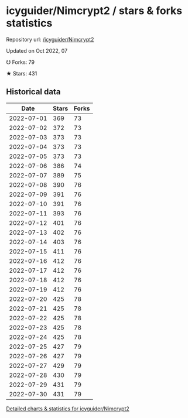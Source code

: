 # icyguider/Nimcrypt2 / stars & forks statistics

Repository url: [/icyguider/Nimcrypt2](https://github.com/icyguider/Nimcrypt2)

Updated on Oct 2022, 07

☋ Forks: 79

★ Stars: 431

## Historical data
| Date | Stars | Forks |
|------|-------|-------|
| 2022-07-01 | 369 | 73 | 
| 2022-07-02 | 372 | 73 | 
| 2022-07-03 | 373 | 73 | 
| 2022-07-04 | 373 | 73 | 
| 2022-07-05 | 373 | 73 | 
| 2022-07-06 | 386 | 74 | 
| 2022-07-07 | 389 | 75 | 
| 2022-07-08 | 390 | 76 | 
| 2022-07-09 | 391 | 76 | 
| 2022-07-10 | 391 | 76 | 
| 2022-07-11 | 393 | 76 | 
| 2022-07-12 | 401 | 76 | 
| 2022-07-13 | 402 | 76 | 
| 2022-07-14 | 403 | 76 | 
| 2022-07-15 | 411 | 76 | 
| 2022-07-16 | 412 | 76 | 
| 2022-07-17 | 412 | 76 | 
| 2022-07-18 | 412 | 76 | 
| 2022-07-19 | 412 | 76 | 
| 2022-07-20 | 425 | 78 | 
| 2022-07-21 | 425 | 78 | 
| 2022-07-22 | 425 | 78 | 
| 2022-07-23 | 425 | 78 | 
| 2022-07-24 | 425 | 78 | 
| 2022-07-25 | 427 | 79 | 
| 2022-07-26 | 427 | 79 | 
| 2022-07-27 | 429 | 79 | 
| 2022-07-28 | 430 | 79 | 
| 2022-07-29 | 431 | 79 | 
| 2022-07-30 | 431 | 79 | 


[Detailed charts & statistics for icyguider/Nimcrypt2](https://reviewgithub.com/rep/icyguider/Nimcrypt2)

